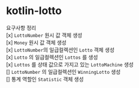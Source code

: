# kotlin-lotto

요구사항 정리  
[x] `LottoNumber` 원시 값 객체 생성  
[x] `Money` 원시 값 객체 생성  
[x] `LottoNumber`의 일급컬렉션인 `Lotto` 객체 생성  
[x] `Lotto` 의 일급컬렉션인 `Lottos` 를 생성  
[x] `Lottos` 를 상태 값으로 가지고 있는 `LottoMachine` 생성  
[] `LottoNumber` 의 일급컬렉션인 `WinningLotto` 생성  
[] 통계 역할인 `Statistic` 객체 생성  

